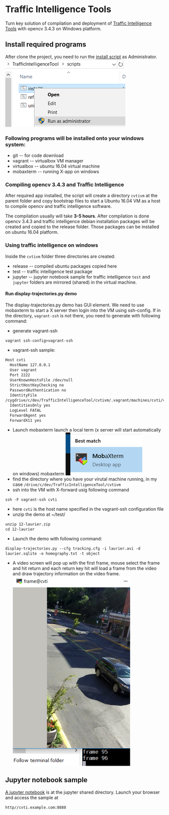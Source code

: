 # Traffic Intelligence Tools
Turn key solution of compilation and deployment of [Traffic Intelligence Tools](https://bitbucket.org/Nicolas/trafficintelligence/wiki/Home) with opencv 3.4.3 on Windows platform.

## Install required programs
After clone the project, you need to run the [install script](https://github.com/PSUTrec/TrafficIntelligenceTool/blame/master/scripts/installti.bat) as Administrator. 
![Run](doc/installti.png)

### Following programs will be installed onto your windows system:
- git -- for code download
- vagrant -- virtualbox VM manager
- virtualbox -- ubuntu 16.04 virtual machine
- mobaxterm -- running X-app on windows

### Compiling opencv 3.4.3 and Traffic Intelligence 
After required app installed, the script will create a directory `cvtivm` at the parent folder and copy bootstrap files to start a Ubuntu 16.04 VM as a host to compile opencv and traffic intelligence software. 

The compilation usually will take **3-5 hours**. After compilation is done opencv 3.4.3 and traffic intelligence debian installation packages will be created and copied to the release folder. Those packages can be installed on ubuntu 16.04 platform. 

### Using traffic intelligence on windows
Inside the `cvtivm` folder three directories are created:
- release -- compiled ubuntu packages copied here
- test -- traffic intelligence test package
- jupyter -- jupyter notebook sample for traffic intelligence
`test` and `jupyter` folders are mirrored (shared) in the virtual machine. 
#### Run display-trajectories.py demo
The display-trajectories.py demo has GUI element. We need to use mobaxterm to start a X server then login into the VM using ssh-config.
If in the directory, `vagrant-ssh` is not there, you need to generate with following command:
- generate vagrant-ssh
```
vagrant ssh-config>vagrant-ssh
```
- vagrant-ssh sample:
```
Host cvti
  HostName 127.0.0.1
  User vagrant
  Port 2222
  UserKnownHostsFile /dev/null
  StrictHostKeyChecking no
  PasswordAuthentication no
  IdentityFile /cygdrive/c/dev/TrafficIntelligenceTool/cvtivm/.vagrant/machines/cvti/virtualbox/private_key
  IdentitiesOnly yes
  LogLevel FATAL
  ForwardAgent yes
  ForwardX11 yes
```
- Launch mobaxterm launch a local term (x server will start automatically on windows)
mobaxterm ![mobaxterm](doc/search_mobxterm.PNG)
- find the directory where you have your virutal machine running, in my case `/drive/c/dev/TrafficIntelligenceTool/cvtivm`
- ssh into the VM with X-forward usig following command
```
ssh -F vagrant-ssh cvti
```
 - here `cvti` is the host name specified in the vagrant-ssh configuration file
- unzip the demo at ~/test/
```
unzip 12-laurier.zip
cd 12-laurier
```
- Launch the demo with following command:
```
display-trajectories.py --cfg tracking.cfg -i laurier.avi -d laurier.sqlite -o homography.txt -t object
```
 - A video screen will pop up with the first frame, mouse select the frame and hit return and each return key hit will load a frame from the video and draw trajectory information on the video frame.
![display-trajectories-demo](doc/display-trajectories-demo.PNG)

## Jupyter notebook sample
[A jupyter notebook](https://github.com/PSUTrec/TrafficIntelligenceTool/blob/master/etc/jupyter/ti_sample.ipynb) is at the jupyter shared directory. Launch your browser and access the sample at 
```
http//cvti.example.com:8888
```
